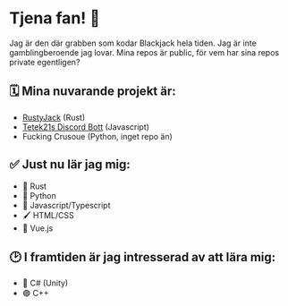 # Tjena fan! 👋

Jag är den där grabben som kodar Blackjack hela tiden. Jag är inte gamblingberoende jag lovar.
Mina repos är public, för vem har sina repos private egentligen?

## 🗓️ Mina nuvarande projekt är:
* [RustyJack](https://github.com/OliverMarcusson/RustyJack) (Rust)
* [Tetek21s Discord Bott](https://github.com/OliverMarcusson/tek21bot) (Javascript)
* Fucking Crusoue (Python, inget repo än)

## ✅ Just nu lär jag mig: 
* 🦀 Rust
* 🐍 Python
* 📜 Javascript/Typescript
* 🖌️ HTML/CSS
* 💚 Vue.js

## 🕑 I framtiden är jag intresserad av att lära mig:
* 🔵 C# (Unity)
* 🟣 C++

<!--
**OliverMarcusson/OliverMarcusson** is a ✨ _special_ ✨ repository because its `README.md` (this file) appears on your GitHub profile.

Here are some ideas to get you started:

- 🔭 I’m currently working on ...
- 🌱 I’m currently learning ...
- 👯 I’m looking to collaborate on ...
- 🤔 I’m looking for help with ...
- 💬 Ask me about ...
- 📫 How to reach me: ...
- 😄 Pronouns: ...
- ⚡ Fun fact: ...
-->

